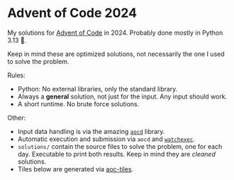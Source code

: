 # Advent of Code 2024

My solutions for [Advent of Code](https://adventofcode.com/2024) in 2024. Probably done mostly in Python 3.13 🐍.

Keep in mind these are optimized solutions, not necessarily the one I used to solve the problem.

Rules:

- Python: No external libraries, only the standard library.
- Always a **general** solution, not just for the input. Any input should work.
- A short runtime. No brute force solutions.

Other:

- Input data handling is via the amazing [`aocd`](https://github.com/wimglenn/advent-of-code-data) library.
- Automatic execution and submission via `aocd` and [`watchexec`](https://watchexec.github.io/).
- `solutions/` contain the source files to solve the problem, one for each day. Executable to print both results. Keep in mind they are _cleaned_ solutions.
- Tiles below are generated via [aoc-tiles](https://github.com/LiquidFun/aoc_tiles).

<!-- AOC TILES BEGIN -->

<!-- AOC TILES END -->